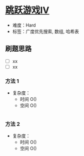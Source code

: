 # [跳跃游戏IV](https://leetcode-cn.com/problems/jump-game-iv/)

- 难度：Hard
- 标签：广度优先搜索, 数组, 哈希表

## 刷题思路

- [ ] xx
- [ ] xx

### 方法 1

- 复杂度：
    - 时间 O()
    - 空间 O()

``` js

```

### 方法 2

- 复杂度：
    - 时间 O()
    - 空间 O()

``` js

```

